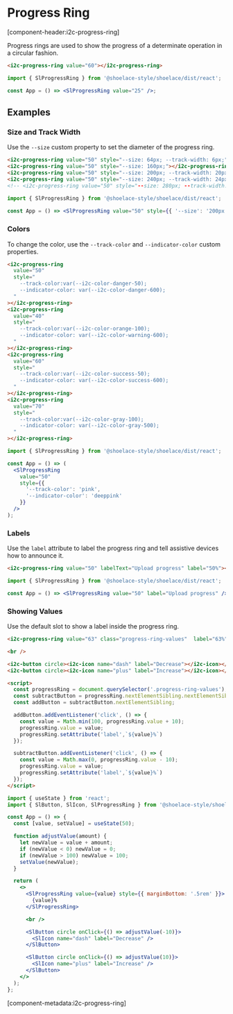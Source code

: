# Progress Ring

[component-header:i2c-progress-ring]

Progress rings are used to show the progress of a determinate operation in a circular fashion.

```html preview
<i2c-progress-ring value="60"></i2c-progress-ring>
```

```jsx react
import { SlProgressRing } from '@shoelace-style/shoelace/dist/react';

const App = () => <SlProgressRing value="25" />;
```

## Examples

### Size and Track Width

Use the `--size` custom property to set the diameter of the progress ring.

```html preview
<i2c-progress-ring value="50" style="--size: 64px; --track-width: 6px;"></i2c-progress-ring>
<i2c-progress-ring value="50" style="--size: 160px;"></i2c-progress-ring>
<i2c-progress-ring value="50" style="--size: 200px; --track-width: 20px;" label="50%"></i2c-progress-ring>
<i2c-progress-ring value="50" style="--size: 240px; --track-width: 24px;" label="50%"></i2c-progress-ring>
<!-- <i2c-progress-ring value="50" style="--size: 280px; --track-width: 28px;"></i2c-progress-ring> -->
```

```jsx react
import { SlProgressRing } from '@shoelace-style/shoelace/dist/react';
 
const App = () => <SlProgressRing value="50" style={{ '--size': '200px' }} />;
```


### Colors

To change the color, use the `--track-color` and `--indicator-color` custom properties.

```html preview
<i2c-progress-ring
  value="50"
  style="
    --track-color:var(--i2c-color-danger-50); 
    --indicator-color: var(--i2c-color-danger-600);
  "
></i2c-progress-ring>
<i2c-progress-ring
  value="40"
  style="
    --track-color:var(--i2c-color-orange-100); 
    --indicator-color: var(--i2c-color-warning-600);
  "
></i2c-progress-ring>
<i2c-progress-ring
  value="60"
  style="
    --track-color:var(--i2c-color-success-50); 
    --indicator-color: var(--i2c-color-success-600);
  "
></i2c-progress-ring>
<i2c-progress-ring
  value="70"
  style="
    --track-color:var(--i2c-color-gray-100); 
    --indicator-color: var(--i2c-color-gray-500);
  "
></i2c-progress-ring>
```

```jsx react
import { SlProgressRing } from '@shoelace-style/shoelace/dist/react';

const App = () => (
  <SlProgressRing
    value="50"
    style={{
      '--track-color': 'pink',
      '--indicator-color': 'deeppink'
    }}
  />
);
```

### Labels

Use the `label` attribute to label the progress ring and tell assistive devices how to announce it.

```html preview
<i2c-progress-ring value="50" labelText="Upload progress" label="50%"></i2c-progress-ring>
```

```jsx react
import { SlProgressRing } from '@shoelace-style/shoelace/dist/react';

const App = () => <SlProgressRing value="50" label="Upload progress" />;
```

### Showing Values

Use the default slot to show a label inside the progress ring.

```html preview
<i2c-progress-ring value="63" class="progress-ring-values"  label="63%" style="margin-bottom: .5rem;"></i2c-progress-ring>

<br />

<i2c-button circle><i2c-icon name="dash" label="Decrease"></i2c-icon></i2c-button>
<i2c-button circle><i2c-icon name="plus" label="Increase"></i2c-icon></i2c-button>

<script>
  const progressRing = document.querySelector('.progress-ring-values');
  const subtractButton = progressRing.nextElementSibling.nextElementSibling;
  const addButton = subtractButton.nextElementSibling;

  addButton.addEventListener('click', () => {
    const value = Math.min(100, progressRing.value + 10);
    progressRing.value = value;
    progressRing.setAttribute('label',`${value}%`)
  });

  subtractButton.addEventListener('click', () => {
    const value = Math.max(0, progressRing.value - 10);
    progressRing.value = value;
    progressRing.setAttribute('label',`${value}%`)
  });
</script>
```

```jsx react
import { useState } from 'react';
import { SlButton, SlIcon, SlProgressRing } from '@shoelace-style/shoelace/dist/react';

const App = () => {
  const [value, setValue] = useState(50);

  function adjustValue(amount) {
    let newValue = value + amount;
    if (newValue < 0) newValue = 0;
    if (newValue > 100) newValue = 100;
    setValue(newValue);
  }

  return (
    <>
      <SlProgressRing value={value} style={{ marginBottom: '.5rem' }}>
        {value}%
      </SlProgressRing>

      <br />

      <SlButton circle onClick={() => adjustValue(-10)}>
        <SlIcon name="dash" label="Decrease" />
      </SlButton>

      <SlButton circle onClick={() => adjustValue(10)}>
        <SlIcon name="plus" label="Increase" />
      </SlButton>
    </>
  );
};
```

[component-metadata:i2c-progress-ring]
